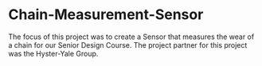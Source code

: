 # Chain-Measurement-Sensor
The focus of this project was to create a Sensor that measures the wear of a chain for our Senior Design Course. The project partner for this project was the Hyster-Yale Group.
